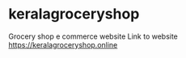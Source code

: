 # keralagroceryshop
Grocery shop e commerce website 
Link to website https://keralagroceryshop.online
